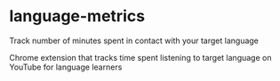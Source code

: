 # language-metrics
Track number of minutes spent in contact with your target language

Chrome extension that tracks time spent listening to target language on YouTube for language learners